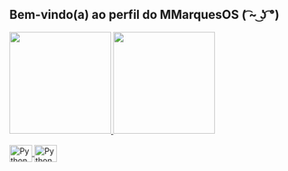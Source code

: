 ## Bem-vindo(a) ao perfil do MMarquesOS ( ͡~ ͜ʖ ͡°)

 <div>
   <a href="https://github.com/MMarquesOS">
   <img height="180em" src="https://github-readme-stats.vercel.app/api?username=MMarquesOS&show_icons=true&theme=tokyonight&include_all_commits=true&count_private=true"/>
   <img height="180em" src="https://github-readme-stats.vercel.app/api/top-langs/?username=MMarquesOS&layout=compact&langs_count=6&theme=tokyonight"/>

</div>
<div style="display: inline_block"><br>
  <img align="center" alt= "Python" height="30" width="40" src="https://cdn.jsdelivr.net/gh/devicons/devicon/icons/python/python-original.svg">          
  <img align="center" alt= "Python" height="30" width="40" src="https://cdn.jsdelivr.net/gh/devicons/devicon/icons/r/r-original.svg"/>          
  
</div>
 
 
 <br>
